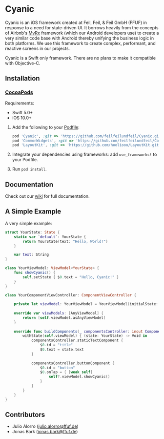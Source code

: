 # Cyanic

Cyanic is an iOS framework created at Feil, Feil, & Feil GmbH (FFUF) in response to a need for state-driven UI. It borrows heavily
from the concepts of Airbnb's [MvRx](https://github.com/airbnb/MvRx) framework (which our Android developers use) to create a very similar
code base with Android thereby unifying the business logic in both platforms. We use this framework to create complex, performant, and reactive
screens in our projects.

Cyanic is a Swift only framework. There are no plans to make it compatible with Objective-C.

## Installation
### [CocoaPods](http://cocoapods.org/)

Requirements:
* Swift 5.0+
* iOS 10.0+

1. Add the following to your [Podfile](http://guides.cocoapods.org/using/the-podfile.html):
    ```rb
    pod 'Cyanic', :git => 'https://github.com/feilfeilundfeil/Cyanic.git'
    pod 'CommonWidgets', :git => 'https://github.com/feilfeilundfeil/CommonWidgets.git'
    pod 'LayoutKit', :git => 'https://github.com/hooliooo/LayoutKit.git'
    ```

2. Integrate your dependencies using frameworks: add `use_frameworks!` to your Podfile. 
3. Run `pod install`.

## Documentation

Check out our [wiki](https://github.com/feilfeilundfeil/Cyanic/wiki) for full documentation. 

## A Simple Example

A very simple example:

```swift
struct YourState: State {
    static var `default`: YourState { 
        return YourState(text: "Hello, World!") 
    } 

    var text: String 
}

class YourViewModel: ViewModel<YourState> {
    func showCyanic() {
        self.setState { $0.text = "Hello, Cyanic!" }
    }
}

class YourComponentViewController: ComponentViewController {
    
    private let viewModel: YourViewModel = YourViewModel(initialState: YourState.default)
    
    override var viewModels: [AnyViewModel] {
        return [self.viewModel.asAnyViewModel]
    }
    
    override func buildComponents(_ componentsController: inout ComponentsController) {
        withState(self.viewModel) { (state: YourState) -> Void in
            componentsController.staticTextComponent {
                $0.id = "title"
                $0.text = state.text
            }
            
            componentsController.buttonComponent {
                $0.id = "button"
                $0.onTap = { [weak self]
                    self?.viewModel.showCyanic()
                }
            }
        }
    }
}
```

## Contributors

* Julio Alorro (julio.alorro@ffuf.de)
* Jonas Bark (jonas.bark@ffuf.de)
